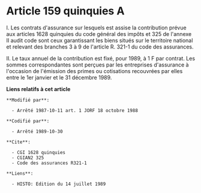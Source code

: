 # Article 159 quinquies A

I. Les contrats d'assurance sur lesquels est assise la contribution prévue aux articles 1628 quinquies du code général des
impôts et 325 de l'annexe II audit code sont ceux garantissant les biens situés sur le territoire national et relevant des
branches 3 à 9 de l'article R. 321-1 du code des assurances.

II. Le taux annuel de la contribution est fixé, pour 1989, à 1 F par contrat. Les sommes correspondantes sont perçues par les
entreprises d'assurance à l'occasion de l'émission des primes ou cotisations recouvrées par elles entre le 1er janvier et le
31 décembre 1989.

**Liens relatifs à cet article**

	**Modifié par**:

	  - Arrêté 1987-10-11 art. 1 JORF 18 octobre 1988

	**Codifié par**:

	  - Arrêté 1989-10-30

	**Cite**:

	  - CGI 1628 quinquies
	  - CGIAN2 325
	  - Code des assurances R321-1

	**Liens**:

	  - HISTO: Edition du 14 juillet 1989
